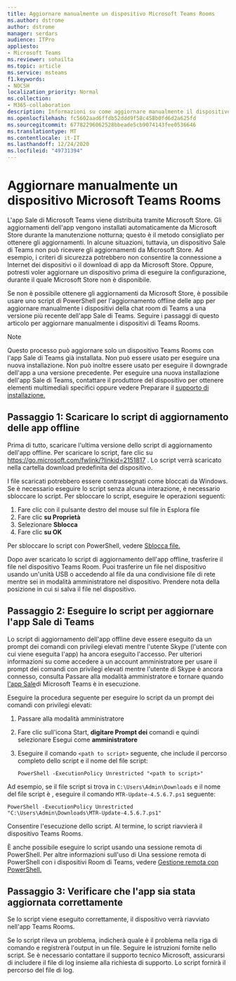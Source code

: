 ```yaml
---
title: Aggiornare manualmente un dispositivo Microsoft Teams Rooms
ms.author: dstrome
author: dstrome
manager: serdars
audience: ITPro
appliesto:
- Microsoft Teams
ms.reviewer: sohailta
ms.topic: article
ms.service: msteams
f1.keywords:
- NOCSH
localization_priority: Normal
ms.collection:
- M365-collaboration
description: Informazioni su come aggiornare manualmente il dispositivo Sale di Microsoft Teams a una versione specifica.
ms.openlocfilehash: fc5602aad6ffdb52ddd9f58c458b0fd6d2a625fd
ms.sourcegitcommit: 67782296062528bbeade5cb9074143fee0536646
ms.translationtype: MT
ms.contentlocale: it-IT
ms.lasthandoff: 12/24/2020
ms.locfileid: "49731394"
---
```

# <a name="manually-update-a-microsoft-teams-rooms-device"></a>Aggiornare manualmente un dispositivo Microsoft Teams Rooms

L'app Sale di Microsoft Teams viene distribuita tramite Microsoft Store. Gli aggiornamenti dell'app vengono installati automaticamente da Microsoft Store durante la manutenzione notturna; questo è il metodo consigliato per ottenere gli aggiornamenti. In alcune situazioni, tuttavia, un dispositivo Sale di Teams non può ricevere gli aggiornamenti da Microsoft Store. Ad esempio, i criteri di sicurezza potrebbero non consentire la connessione a Internet dei dispositivi o il download di app da Microsoft Store. Oppure, potresti voler aggiornare un dispositivo prima di eseguire la configurazione, durante il quale Microsoft Store non è disponibile.

Se non è possibile ottenere gli aggiornamenti da Microsoft Store, è possibile usare uno script di PowerShell per l'aggiornamento offline delle app per aggiornare manualmente i dispositivi della chat room di Teams a una versione più recente dell'app Sale di Teams. Seguire i passaggi di questo articolo per aggiornare manualmente i dispositivi di Teams Rooms.

> [!NOTE]
> Questo processo può aggiornare solo un dispositivo Teams Rooms con l'app Sale di Teams già installata. Non può essere usato per eseguire una nuova installazione. Non può inoltre essere usato per eseguire il downgrade dell'app a una versione precedente. Per eseguire una nuova installazione dell'app Sale di Teams, contattare il produttore del dispositivo per ottenere elementi multimediali specifici oppure vedere Preparare il [supporto di installazione.](console.md#prepare-the-installation-media)

## <a name="step-1-download-the-offline-app-update-script"></a>Passaggio 1: Scaricare lo script di aggiornamento delle app offline

Prima di tutto, scaricare l'ultima versione dello script di aggiornamento dell'app offline. Per scaricare lo script, fare clic su <https://go.microsoft.com/fwlink/?linkid=2151817> . Lo script verrà scaricato nella cartella download predefinita del dispositivo.

I file scaricati potrebbero essere contrassegnati come bloccati da Windows. Se è necessario eseguire lo script senza alcuna interazione, è necessario sbloccare lo script. Per sbloccare lo script, eseguire le operazioni seguenti:

1. Fare clic con il pulsante destro del mouse sul file in Esplora file
2. Fare clic **su Proprietà**
3. Selezionare **Sblocca**
4. Fare clic **su OK**

Per sbloccare lo script con PowerShell, vedere [Sblocca file.](https://docs.microsoft.com/powershell/module/microsoft.powershell.utility/unblock-file?view=powershell-7.1)

Dopo aver scaricato lo script di aggiornamento dell'app offline, trasferire il file nel dispositivo Teams Room. Puoi trasferire un file nel dispositivo usando un'unità USB o accedendo al file da una condivisione file di rete mentre sei in modalità amministratore nel dispositivo. Prendere nota della posizione in cui si salva il file nel dispositivo.

## <a name="step-2-run-the-script-to-update-the-teams-rooms-app"></a>Passaggio 2: Eseguire lo script per aggiornare l'app Sale di Teams

Lo script di aggiornamento dell'app offline deve essere eseguito da un prompt dei comandi con privilegi elevati mentre l'utente Skype (l'utente con cui viene eseguita l'app) ha ancora eseguito l'accesso. Per ulteriori informazioni su come accedere a un account amministratore per usare il prompt dei comandi con privilegi elevati mentre l'utente di Skype è ancora connesso, consulta Passare alla modalità amministratore e tornare quando [l'app Sale](rooms-operations.md#switching-to-admin-mode-and-back-when-the-microsoft-teams-rooms-app-is-running)di Microsoft Teams è in esecuzione.

Eseguire la procedura seguente per eseguire lo script da un prompt dei comandi con privilegi elevati:

1. Passare alla modalità amministratore
2. Fare clic sull'icona Start, **digitare Prompt dei** comandi e quindi selezionare Esegui come **amministratore**
3. Eseguire il comando `<path to script>` seguente, che include il percorso completo dello script e il nome del file script:

    ```console
    PowerShell -ExecutionPolicy Unrestricted "<path to script>"
    ```

Ad esempio, se il file script si trova in `C:\Users\Admin\Downloads` e il nome del file script è , eseguire il comando `MTR-Update-4.5.6.7.ps1` seguente:

```console
PowerShell -ExecutionPolicy Unrestricted "C:\Users\Admin\Downloads\MTR-Update-4.5.6.7.ps1"
```

Consentire l'esecuzione dello script. Al termine, lo script riavvierà il dispositivo Teams Rooms.

È anche possibile eseguire lo script usando una sessione remota di PowerShell. Per altre informazioni sull'uso di Una sessione remota di PowerShell con i dispositivi Room di Teams, vedere [Gestione remota con PowerShell.](rooms-operations.md#remote-management-using-powershell)

## <a name="step-3-verify-the-app-has-been-updated-successfully"></a>Passaggio 3: Verificare che l'app sia stata aggiornata correttamente

Se lo script viene eseguito correttamente, il dispositivo verrà riavviato nell'app Teams Rooms.

Se lo script rileva un problema, indicherà quale è il problema nella riga di comando e registrerà l'output in un file. Seguire le istruzioni fornite nello script. Se è necessario contattare il supporto tecnico Microsoft, assicurarsi di includere il file di log insieme alla richiesta di supporto. Lo script fornirà il percorso del file di log.
